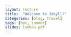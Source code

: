 ```yaml
---
layout: lecture
title:  "Welcome to Jekyll!"
categories: [blog, travel]
tags: [hot, summer]
slides: lambda.pdf
---
```

